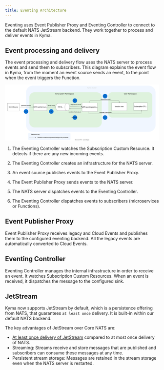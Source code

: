 ```yaml
---
title: Eventing Architecture
---
```


Eventing uses Event Publisher Proxy and Eventing Controller to connect to the default NATS JetStream backend. They work together to process and deliver events in Kyma.

## Event processing and delivery

The event processing and delivery flow uses the NATS server to process events and send them to subscribers.
This diagram explains the event flow in Kyma, from the moment an event source sends an event, to the point when the event triggers the Function.

![Eventing flow](./assets/evnt-architecture.svg)

1. The Eventing Controller watches the Subscription Custom Resource. It detects if there are any new incoming events.

2. The Eventing Controller creates an infrastructure for the NATS server.

3. An event source publishes events to the Event Publisher Proxy.

4. The Event Publisher Proxy sends events to the NATS server.

5. The NATS server dispatches events to the Eventing Controller.

6. The Eventing Controller dispatches events to subscribers (microservices or Functions).


## Event Publisher Proxy

Event Publisher Proxy receives legacy and Cloud Events and publishes them to the configured eventing backend. All the legacy events are automatically converted to Cloud Events.

## Eventing Controller

Eventing Controller manages the internal infrastructure in order to receive an event. It watches Subscription Custom Resources. When an event is received, it dispatches the message to the configured sink.

## JetStream

Kyma now supports JetStream by default, which is a persistence offering from NATS, that guarantees `at least once` delivery. It is built-in within our default NATS backend.

The key advantages of JetStream over Core NATS are:

- [At least once delivery of JetStream](../../03-tutorials/00-eventing/evnt-03-introduction-to-jetstream.md) compared to at most once delivery of NATS.
- Streaming: Streams receive and store messages that are published and subscribers can consume these messages at any time.
- Persistent stream storage: Messages are retained in the stream storage even when the NATS server is restarted.